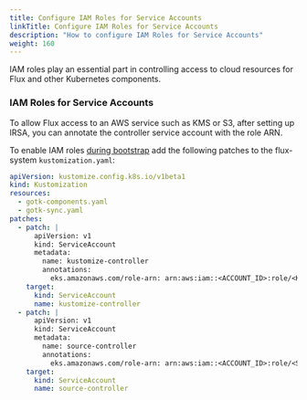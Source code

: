 ```yaml
---
title: Configure IAM Roles for Service Accounts
linkTitle: Configure IAM Roles for Service Accounts
description: "How to configure IAM Roles for Service Accounts"
weight: 160
---
```


IAM roles play an essential part  in controlling access to cloud resources for Flux and other Kubernetes components.

### IAM Roles for Service Accounts

To allow Flux access to an AWS service such as KMS or S3, after setting up IRSA,
you can annotate the controller service account with the role ARN.

To enable IAM roles [during bootstrap](_index.md) add the following patches to the flux-system `kustomization.yaml`:

```yaml
apiVersion: kustomize.config.k8s.io/v1beta1
kind: Kustomization
resources:
  - gotk-components.yaml
  - gotk-sync.yaml
patches:
  - patch: |
      apiVersion: v1
      kind: ServiceAccount
      metadata:
        name: kustomize-controller
        annotations:
          eks.amazonaws.com/role-arn: arn:aws:iam::<ACCOUNT_ID>:role/<KMS-ROLE-NAME>
    target:
      kind: ServiceAccount
      name: kustomize-controller
  - patch: |
      apiVersion: v1
      kind: ServiceAccount
      metadata:
        name: source-controller
        annotations:
          eks.amazonaws.com/role-arn: arn:aws:iam::<ACCOUNT_ID>:role/<S3-ROLE-NAME>
    target:
      kind: ServiceAccount
      name: source-controller
```
